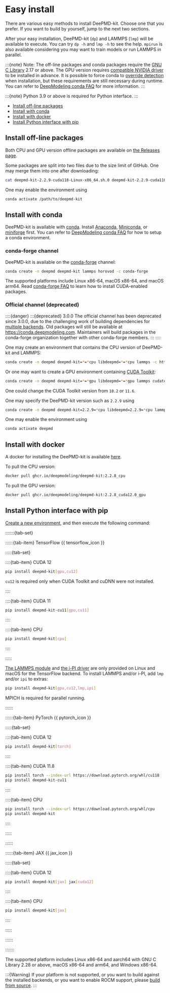 # Easy install

There are various easy methods to install DeePMD-kit. Choose one that you prefer. If you want to build by yourself, jump to the next two sections.

After your easy installation, DeePMD-kit (`dp`) and LAMMPS (`lmp`) will be available to execute. You can try `dp -h` and `lmp -h` to see the help. `mpirun` is also available considering you may want to train models or run LAMMPS in parallel.

:::{note}
Note: The off-line packages and conda packages require the [GNU C Library](https://www.gnu.org/software/libc/) 2.17 or above. The GPU version requires [compatible NVIDIA driver](https://docs.nvidia.com/deploy/cuda-compatibility/index.html#minor-version-compatibility) to be installed in advance. It is possible to force conda to [override detection](https://docs.conda.io/projects/conda/en/latest/user-guide/tasks/manage-virtual.html#overriding-detected-packages) when installation, but these requirements are still necessary during runtime.
You can refer to [DeepModeling conda FAQ](https://docs.deepmodeling.com/faq/conda.html) for more information.
:::

:::{note}
Python 3.9 or above is required for Python interface.
:::

- [Install off-line packages](#install-off-line-packages)
- [Install with conda](#install-with-conda)
- [Install with docker](#install-with-docker)
- [Install Python interface with pip](#install-python-interface-with-pip)

## Install off-line packages

Both CPU and GPU version offline packages are available on [the Releases page](https://github.com/deepmodeling/deepmd-kit/releases).

Some packages are split into two files due to the size limit of GitHub. One may merge them into one after downloading:

```bash
cat deepmd-kit-2.2.9-cuda118-Linux-x86_64.sh.0 deepmd-kit-2.2.9-cuda118-Linux-x86_64.sh.1 > deepmd-kit-2.2.9-cuda118-Linux-x86_64.sh
```

One may enable the environment using

```bash
conda activate /path/to/deepmd-kit
```

## Install with conda

DeePMD-kit is available with [conda](https://github.com/conda/conda). Install [Anaconda](https://www.anaconda.com/distribution/#download-section), [Miniconda](https://docs.conda.io/en/latest/miniconda.html), or [miniforge](https://conda-forge.org/download/) first.
You can refer to [DeepModeling conda FAQ](https://docs.deepmodeling.com/faq/conda.html) for how to setup a conda environment.

### conda-forge channel

DeePMD-kit is available on the [conda-forge](https://conda-forge.org/) channel:

```bash
conda create -n deepmd deepmd-kit lammps horovod -c conda-forge
```

The supported platforms include Linux x86-64, macOS x86-64, and macOS arm64.
Read [conda-forge FAQ](https://conda-forge.org/docs/user/tipsandtricks.html#installing-cuda-enabled-packages-like-tensorflow-and-pytorch) to learn how to install CUDA-enabled packages.

### Official channel (deprecated)

::::{danger}
:::{deprecated} 3.0.0
The official channel has been deprecated since 3.0.0, due to the challenging work of building dependencies for [multiple backends](../backend.md).
Old packages will still be available at https://conda.deepmodeling.com.
Maintainers will build packages in the conda-forge organization together with other conda-forge members.
:::
::::

One may create an environment that contains the CPU version of DeePMD-kit and LAMMPS:

```bash
conda create -n deepmd deepmd-kit=*=*cpu libdeepmd=*=*cpu lammps -c https://conda.deepmodeling.com -c defaults
```

Or one may want to create a GPU environment containing [CUDA Toolkit](https://docs.nvidia.com/deploy/cuda-compatibility/index.html#binary-compatibility__table-toolkit-driver):

```bash
conda create -n deepmd deepmd-kit=*=*gpu libdeepmd=*=*gpu lammps cudatoolkit=11.6 horovod -c https://conda.deepmodeling.com -c defaults
```

One could change the CUDA Toolkit version from `10.2` or `11.6`.

One may specify the DeePMD-kit version such as `2.2.9` using

```bash
conda create -n deepmd deepmd-kit=2.2.9=*cpu libdeepmd=2.2.9=*cpu lammps horovod -c https://conda.deepmodeling.com -c defaults
```

One may enable the environment using

```bash
conda activate deepmd
```

## Install with docker

A docker for installing the DeePMD-kit is available [here](https://github.com/deepmodeling/deepmd-kit/pkgs/container/deepmd-kit).

To pull the CPU version:

```bash
docker pull ghcr.io/deepmodeling/deepmd-kit:2.2.8_cpu
```

To pull the GPU version:

```bash
docker pull ghcr.io/deepmodeling/deepmd-kit:2.2.8_cuda12.0_gpu
```

## Install Python interface with pip

[Create a new environment](https://docs.deepmodeling.com/faq/conda.html#how-to-create-a-new-conda-pip-environment), and then execute the following command:

:::::::{tab-set}

::::::{tab-item} TensorFlow {{ tensorflow_icon }}

:::::{tab-set}

::::{tab-item} CUDA 12

```bash
pip install deepmd-kit[gpu,cu12]
```

`cu12` is required only when CUDA Toolkit and cuDNN were not installed.

::::

::::{tab-item} CUDA 11

```bash
pip install deepmd-kit-cu11[gpu,cu11]
```

::::

::::{tab-item} CPU

```bash
pip install deepmd-kit[cpu]
```

::::

:::::

[The LAMMPS module](../third-party/lammps-command.md) and [the i-PI driver](../third-party/ipi.md) are only provided on Linux and macOS for the TensorFlow backend. To install LAMMPS and/or i-PI, add `lmp` and/or `ipi` to extras:

```bash
pip install deepmd-kit[gpu,cu12,lmp,ipi]
```

MPICH is required for parallel running.

::::::

::::::{tab-item} PyTorch {{ pytorch_icon }}

:::::{tab-set}

::::{tab-item} CUDA 12

```bash
pip install deepmd-kit[torch]
```

::::

::::{tab-item} CUDA 11.8

```bash
pip install torch --index-url https://download.pytorch.org/whl/cu118
pip install deepmd-kit-cu11
```

::::

::::{tab-item} CPU

```bash
pip install torch --index-url https://download.pytorch.org/whl/cpu
pip install deepmd-kit
```

::::

:::::

::::::

::::::{tab-item} JAX {{ jax_icon }}

:::::{tab-set}

::::{tab-item} CUDA 12

```bash
pip install deepmd-kit[jax] jax[cuda12]
```

::::

::::{tab-item} CPU

```bash
pip install deepmd-kit[jax]
```

::::

:::::

::::::

:::::::

The supported platform includes Linux x86-64 and aarch64 with GNU C Library 2.28 or above, macOS x86-64 and arm64, and Windows x86-64.

:::{Warning}
If your platform is not supported, or you want to build against the installed backends, or you want to enable ROCM support, please [build from source](install-from-source.md).
:::
